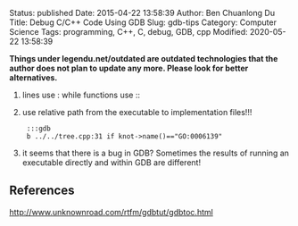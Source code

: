 Status: published
Date: 2015-04-22 13:58:39
Author: Ben Chuanlong Du
Title: Debug C/C++ Code Using GDB
Slug: gdb-tips
Category: Computer Science
Tags: programming, C++, C, debug, GDB, cpp
Modified: 2020-05-22 13:58:39

**Things under legendu.net/outdated are outdated technologies that the author does not plan to update any more. Please look for better alternatives.**

1. lines use : while functions use ::

2. use relative path from the executable to implementation files!!!

        :::gdb
        b ../../tree.cpp:31 if knot->name()=="GO:0006139"

3. it seems that there is a bug in GDB? 
    Sometimes the results of running an executable directly and within GDB are different!

## References

<http://www.unknownroad.com/rtfm/gdbtut/gdbtoc.html>